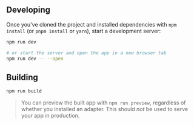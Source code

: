 ## Developing

Once you've cloned the project and installed dependencies with `npm install` (or `pnpm install` or `yarn`), start a development server:

```bash
npm run dev

# or start the server and open the app in a new browser tab
npm run dev -- --open
```

## Building
```bash
npm run build
```

> You can preview the built app with `npm run preview`, regardless of whether you installed an adapter. This should _not_ be used to serve your app in production.
